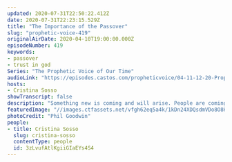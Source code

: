 ```yaml
---
updated: 2020-07-31T22:50:22.412Z
date: 2020-07-31T22:23:15.529Z
title: "The Importance of the Passover"
slug: "prophetic-voice-419"
originalAirDate: 2020-04-10T19:00:00.000Z
episodeNumber: 419
keywords:
- passover
- trust in god
Series: "The Prophetic Voice of Our Time"
audioLink: "https://episodes.castos.com/propheticvoice/04-11-12-20-Prophetic-Voice-of-our-Time-[mixdown]-01.mp3"
hosts:
- Cristina Sosso
showTranscript: false
description: "Something new is coming and will arise. People are coming together for Passover like never before. It's important to trust god and continue to move forward confidently for Him.\n\nOnce we all take our posts, a new glorious church will arise."
featuredImage: "//images.ctfassets.net/vfgh62eq5a4k/1kDn24XDQsdmVDo8O8HrFi/158f90556c83ea611b81e31d64ca5802/phil-goodwin-uZma-cfbndU-unsplash__1_.jpg"
photoCredit: "Phil Goodwin"
people:
- title: Cristina Sosso
  slug: cristina-sosso
  contentType: people
  id: 3zLvufAtlKgiiGIaEYs4S4
---
```

